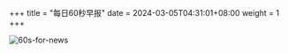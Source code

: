 +++
title = "每日60秒早报"
date = 2024-03-05T04:31:01+08:00
weight = 1
+++

![60s-for-news](/img/zaobao/zaobao.png "由 ALAPI 提供支持")
